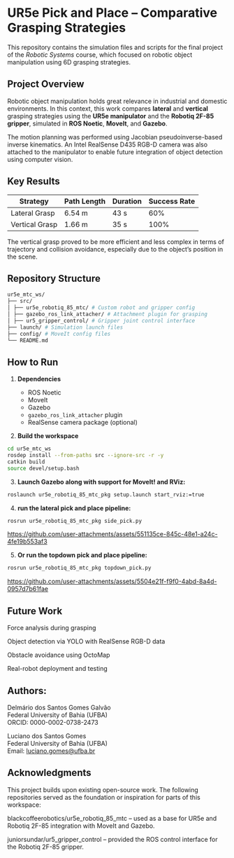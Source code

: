 # UR5e Pick and Place – Comparative Grasping Strategies

This repository contains the simulation files and scripts for the final project of the *Robotic Systems* course, which focused on robotic object manipulation using 6D grasping strategies.

## Project Overview

Robotic object manipulation holds great relevance in industrial and domestic environments. In this context, this work compares **lateral** and **vertical** grasping strategies using the **UR5e manipulator** and the **Robotiq 2F-85 gripper**, simulated in **ROS Noetic**, **MoveIt**, and **Gazebo**.

The motion planning was performed using Jacobian pseudoinverse-based inverse kinematics. An Intel RealSense D435 RGB-D camera was also attached to the manipulator to enable future integration of object detection using computer vision.

## Key Results

| Strategy       | Path Length | Duration | Success Rate |
|----------------|-------------|----------|---------------|
| Lateral Grasp  | 6.54 m      | 43 s     | 60%           |
| Vertical Grasp | 1.66 m      | 35 s     | 100%          |

The vertical grasp proved to be more efficient and less complex in terms of trajectory and collision avoidance, especially due to the object’s position in the scene.

## Repository Structure

```bash
ur5e_mtc_ws/
├── src/
│ ├── ur5e_robotiq_85_mtc/ # Custom robot and gripper config
│ ├── gazebo_ros_link_attacher/ # Attachment plugin for grasping
│ ├── ur5_gripper_control/ # Gripper joint control interface
├── launch/ # Simulation launch files
├── config/ # MoveIt config files
└── README.md
```


## How to Run

1. **Dependencies**
   - ROS Noetic
   - MoveIt
   - Gazebo
   - `gazebo_ros_link_attacher` plugin
   - RealSense camera package (optional)

2. **Build the workspace**

```bash
cd ur5e_mtc_ws
rosdep install --from-paths src --ignore-src -r -y
catkin build
source devel/setup.bash
```

3. **Launch Gazebo along with support for MoveIt! and RViz:**

```bash
roslaunch ur5e_robotiq_85_mtc_pkg setup.launch start_rviz:=true
```

4. **run the lateral pick and place pipeline:**

```bash
rosrun ur5e_robotiq_85_mtc_pkg side_pick.py
```


https://github.com/user-attachments/assets/551135ce-845c-48e1-a24c-4fe19b553af3



5. **Or run the topdown pick and place pipeline:**

```bash
rosrun ur5e_robotiq_85_mtc_pkg topdown_pick.py
```


https://github.com/user-attachments/assets/5504e21f-f9f0-4abd-8a4d-0957d7b61fae



## Future Work

Force analysis during grasping

Object detection via YOLO with RealSense RGB-D data

Obstacle avoidance using OctoMap

Real-robot deployment and testing

## Authors:

Delmário dos Santos Gomes Galvão \
Federal University of Bahia (UFBA) \
ORCID: 0000-0002-0738-2473

Luciano dos Santos Gomes \
Federal University of Bahia (UFBA) \
Email: luciano.gomes@ufba.br

## Acknowledgments

This project builds upon existing open-source work. The following repositories served as the foundation or inspiration for parts of this workspace:

blackcoffeerobotics/ur5e_robotiq_85_mtc – used as a base for UR5e and Robotiq 2F-85 integration with MoveIt and Gazebo.

juniorsundar/ur5_gripper_control – provided the ROS control interface for the Robotiq 2F-85 gripper.
